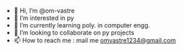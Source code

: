 - 👋 Hi, I’m @om-vastre
- 👀 I’m interested in py
- 🌱 I’m currently learning poly. in computer engg.
- 💞️ I’m looking to collaborate on py projects
- 📫 How to reach me : mail me omvastre1234@gmail.com

<!---
om-vastre/om-vastre is a ✨ special ✨ repository because its `README.md` (this file) appears on your GitHub profile.
You can click the Preview link to take a look at your changes.
--->
